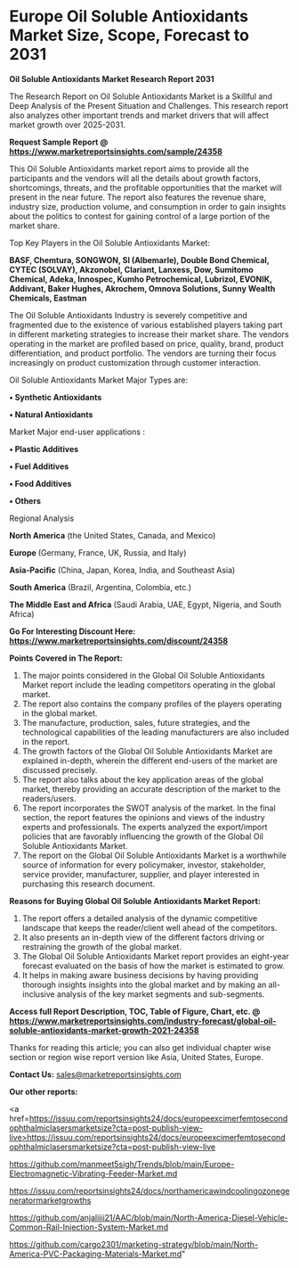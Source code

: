 # Europe Oil Soluble Antioxidants Market Size, Scope, Forecast to 2031

<strong>Oil Soluble Antioxidants Market Research Report 2031</strong>

The Research Report on Oil Soluble Antioxidants Market is a Skillful and Deep Analysis of the Present Situation and Challenges. This research report also analyzes other important trends and market drivers that will affect market growth over 2025-2031.

<strong>Request Sample Report @ <a href=https://www.marketreportsinsights.com/sample/24358>https://www.marketreportsinsights.com/sample/24358</a></strong>

This Oil Soluble Antioxidants market report aims to provide all the participants and the vendors will all the details about growth factors, shortcomings, threats, and the profitable opportunities that the market will present in the near future. The report also features the revenue share, industry size, production volume, and consumption in order to gain insights about the politics to contest for gaining control of a large portion of the market share.

Top Key Players in the Oil Soluble Antioxidants Market:

<strong>BASF, Chemtura, SONGWON, SI (Albemarle), Double Bond Chemical, CYTEC (SOLVAY), Akzonobel, Clariant, Lanxess, Dow, Sumitomo Chemical, Adeka, Innospec, Kumho Petrochemical, Lubrizol, EVONIK, Addivant, Baker Hughes, Akrochem, Omnova Solutions, Sunny Wealth Chemicals, Eastman</strong>

The Oil Soluble Antioxidants Industry is severely competitive and fragmented due to the existence of various established players taking part in different marketing strategies to increase their market share. The vendors operating in the market are profiled based on price, quality, brand, product differentiation, and product portfolio. The vendors are turning their focus increasingly on product customization through customer interaction.

Oil Soluble Antioxidants Market Major Types are:

<strong>• Synthetic Antioxidants

• Natural Antioxidants</strong>

Market Major end-user applications :

<strong>• Plastic Additives

• Fuel Additives

• Food Additives

• Others</strong>

Regional Analysis

</u><strong><b>North America</b></strong> (the United States, Canada, and Mexico)

<strong><b>Europe </b></strong>(Germany, France, UK, Russia, and Italy)

<strong><b>Asia-Pacific</b></strong> (China, Japan, Korea, India, and Southeast Asia)

<strong><b>South America</b></strong> (Brazil, Argentina, Colombia, etc.)

<strong><b>The Middle East and Africa</b></strong> (Saudi Arabia, UAE, Egypt, Nigeria, and South Africa)

<strong>Go For Interesting Discount Here: <a href=https://www.marketreportsinsights.com/discount/24358>https://www.marketreportsinsights.com/discount/24358</a></strong>

<strong>Points Covered in The Report:</strong>
<ol>
  <li>The major points considered in the Global Oil Soluble Antioxidants Market report include the leading competitors operating in the global market.</li>
  <li>The report also contains the company profiles of the players operating in the global market.</li>
  <li>The manufacture, production, sales, future strategies, and the technological capabilities of the leading manufacturers are also included in the report.</li>
  <li>The growth factors of the Global Oil Soluble Antioxidants Market are explained in-depth, wherein the different end-users of the market are discussed precisely.</li>
  <li>The report also talks about the key application areas of the global market, thereby providing an accurate description of the market to the readers/users.</li>
  <li>The report incorporates the SWOT analysis of the market. In the final section, the report features the opinions and views of the industry experts and professionals. The experts analyzed the export/import policies that are favorably influencing the growth of the Global Oil Soluble Antioxidants Market.</li>
  <li>The report on the Global Oil Soluble Antioxidants Market is a worthwhile source of information for every policymaker, investor, stakeholder, service provider, manufacturer, supplier, and player interested in purchasing this research document.</li>
</ol>
<strong>Reasons for Buying Global Oil Soluble Antioxidants Market Report:</strong>

<ol>
  <li>The report offers a detailed analysis of the dynamic competitive landscape that keeps the reader/client well ahead of the competitors.</li>
  <li>It also presents an in-depth view of the different factors driving or restraining the growth of the global market.</li>
  <li>The Global Oil Soluble Antioxidants Market report provides an eight-year forecast evaluated on the basis of how the market is estimated to grow.</li>
  <li>It helps in making aware business decisions by having providing thorough insights insights into the global market and by making an all-inclusive analysis of the key market segments and sub-segments.</li>
</ol>
<strong>Access full Report Description, TOC, Table of Figure, Chart, etc. @ <a href=https://www.marketreportsinsights.com/industry-forecast/global-oil-soluble-antioxidants-market-growth-2021-24358>https://www.marketreportsinsights.com/industry-forecast/global-oil-soluble-antioxidants-market-growth-2021-24358</a></strong>


Thanks for reading this article; you can also get individual chapter wise section or region wise report version like Asia, United States, Europe.

<strong>Contact Us:</strong>
sales@marketreportsinsights.com

<strong>Our other reports:</strong>

<a href=https://issuu.com/reportsinsights24/docs/europeexcimerfemtosecondophthalmiclasersmarketsize?cta=post-publish-view-live>https://issuu.com/reportsinsights24/docs/europeexcimerfemtosecondophthalmiclasersmarketsize?cta=post-publish-view-live</a>

<a href=https://github.com/manmeet5sigh/Trends/blob/main/Europe-Electromagnetic-Vibrating-Feeder-Market.md>https://github.com/manmeet5sigh/Trends/blob/main/Europe-Electromagnetic-Vibrating-Feeder-Market.md</a>

<a href=https://issuu.com/reportsinsights24/docs/northamericawindcoolingozonegeneratormarketgrowths>https://issuu.com/reportsinsights24/docs/northamericawindcoolingozonegeneratormarketgrowths</a>

<a href=https://github.com/anjaliiii21/AAC/blob/main/North-America-Diesel-Vehicle-Common-Rail-Injection-System-Market.md>https://github.com/anjaliiii21/AAC/blob/main/North-America-Diesel-Vehicle-Common-Rail-Injection-System-Market.md</a>

<a href=https://github.com/cargo2301/marketing-strategy/blob/main/North-America-PVC-Packaging-Materials-Market.md>https://github.com/cargo2301/marketing-strategy/blob/main/North-America-PVC-Packaging-Materials-Market.md</a>"
